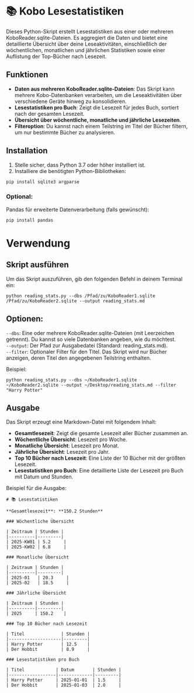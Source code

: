 # 📚 Kobo Lesestatistiken

Dieses Python-Skript erstellt Lesestatistiken aus einer oder mehreren KoboReader.sqlite-Dateien. Es aggregiert die Daten und bietet eine detaillierte Übersicht über deine Leseaktivitäten, einschließlich der wöchentlichen, monatlichen und jährlichen Statistiken sowie einer Auflistung der Top-Bücher nach Lesezeit.

## Funktionen

- **Daten aus mehreren KoboReader.sqlite-Dateien**: Das Skript kann mehrere Kobo-Datenbanken verarbeiten, um die Leseaktivitäten über verschiedene Geräte hinweg zu konsolidieren.
- **Lesestatistiken pro Buch**: Zeigt die Lesezeit für jedes Buch, sortiert nach der gesamten Lesezeit.
- **Übersicht über wöchentliche, monatliche und jährliche Lesezeiten**.
- **Filteroption**: Du kannst nach einem Teilstring im Titel der Bücher filtern, um nur bestimmte Bücher zu analysieren.

## Installation

1. Stelle sicher, dass Python 3.7 oder höher installiert ist.
2. Installiere die benötigten Python-Bibliotheken:

```bash
pip install sqlite3 argparse
```

### Optional:

Pandas für erweiterte Datenverarbeitung (falls gewünscht):

```
pip install pandas
```

# Verwendung

## Skript ausführen

Um das Skript auszuführen, gib den folgenden Befehl in deinem Terminal ein:

```
python reading_stats.py --dbs /Pfad/zu/KoboReader1.sqlite /Pfad/zu/KoboReader2.sqlite --output reading_stats.md
```

## Optionen:

`--dbs`: Eine oder mehrere KoboReader.sqlite-Dateien (mit Leerzeichen getrennt). Du kannst so viele Datenbanken angeben, wie du möchtest.  
`--output`: Der Pfad zur Ausgabedatei (Standard: reading_stats.md).  
`--filter`: Optionaler Filter für den Titel. Das Skript wird nur Bücher anzeigen, deren Titel den angegebenen Teilstring enthalten.  

Beispiel:

```
python reading_stats.py --dbs ~/KoboReader1.sqlite ~/KoboReader2.sqlite --output ~/Desktop/reading_stats.md --filter "Harry Potter"
```

## Ausgabe

Das Skript erzeugt eine Markdown-Datei mit folgendem Inhalt:

- **Gesamtlesezeit**: Zeigt die gesamte Lesezeit aller Bücher zusammen an.
- **Wöchentliche Übersicht**: Lesezeit pro Woche.
- **Monatliche Übersicht**: Lesezeit pro Monat.
- **Jährliche Übersicht**: Lesezeit pro Jahr.
- **Top 10 Bücher nach Lesezeit**: Eine Liste der 10 Bücher mit der größten Lesezeit.
- **Lesestatistiken pro Buch**: Eine detaillierte Liste der Lesezeit pro Buch mit Datum und Stunden.

Beispiel für die Ausgabe:

```
# 📚 Lesestatistiken

**Gesamtlesezeit**: **150.2 Stunden**

### Wöchentliche Übersicht

| Zeitraum | Stunden |
|----------|---------|
| 2025-KW01 | 5.2     |
| 2025-KW02 | 6.8     |

### Monatliche Übersicht

| Zeitraum | Stunden |
|----------|---------|
| 2025-01   | 20.3     |
| 2025-02   | 18.5     |

### Jährliche Übersicht

| Zeitraum | Stunden |
|----------|---------|
| 2025     | 150.2    |

### Top 10 Bücher nach Lesezeit

| Titel              | Stunden |
|--------------------|---------|
| Harry Potter       | 12.5    |
| Der Hobbit         | 8.9     |

### Lesestatistiken pro Buch

| Titel            | Datum       | Stunden |
|------------------|-------------|---------|
| Harry Potter     | 2025-01-01  | 1.5     |
| Der Hobbit       | 2025-01-03  | 2.0     |
```


